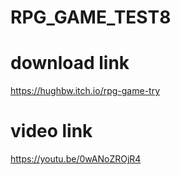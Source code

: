 # RPG_GAME_TEST8  
# download link  
https://hughbw.itch.io/rpg-game-try  
# video link  
https://youtu.be/0wANoZROjR4  
